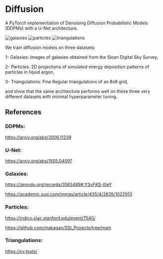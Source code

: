 # Diffusion
A PyTorch implementation of Denoising Diffusion Probabilistic Models (DDPMs) with a U-Net architecture.

![galaxies](https://github.com/mdemi/diffusion/assets/34105945/c20726c3-c279-4574-9269-49c78180d302)
![particles](https://github.com/mdemi/diffusion/assets/34105945/5e123100-14ec-45a0-b322-859c037621f2)
![triangulations](https://github.com/mdemi/diffusion/assets/34105945/b1de6f7d-2b00-423d-ada5-0fcb2e0bc13a)

We train diffusion models on three datasets:

1- Galaxies: Images of galaxies obtained from the Sloan Digital Sky Survey,

2- Particles: 2D projections of simulated energy deposition patterns of particles in liquid argon,

3- Triangulations: Fine Regular triangulations of an 8x8 grid,

and show that the same architecture performs well on these three very different datasets with minimal hyperparameter tuning.

## References

### DDPMs:

https://arxiv.org/abs/2006.11239

### U-Net:

https://arxiv.org/abs/1505.04597

### Galaxies:

https://zenodo.org/records/3565489#.Y3vFKS-l0eY

https://academic.oup.com/mnras/article/435/4/2835/1022913

### Particles:

https://indico.slac.stanford.edu/event/7540/

https://github.com/makagan/SSI_Projects/tree/main

### Triangulations:

https://cy.tools/

